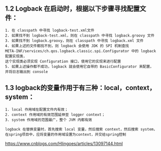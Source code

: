 
## 1.2 Logback 在启动时，根据以下步骤寻找配置文件：
```
1. 在 classpath 中寻找 logback-test.xml文件
2. 如果找不到 logback-test.xml，则在 classpath 中寻找 logback.groovy 文件
3. 如果找不到 logback.groovy，则在 classpath 中寻找 logback.xml 文件
4. 如果上述的文件都找不到，则 logback 会使用 JDK 的 SPI 机制查找 
META-INF/services/ch.qos.logback.classic.spi.Configurator 中的 logback 配置实现类， 
这个实现类必须实现 Configuration 接口，使用它的实现来进行配置
5. 如果上述操作都不成功，logback 就会使用它自带的 BasicConfigurator 来配置，
并将日志输出到 console
```

## 1.3 logback的变量作用于有三种：local，context，system：
```
1. local 作用域在配置文件内有效；
2. context 作用域的有效范围延伸至 logger context；
3. system 作用域的范围最广，整个 JVM 内都有效

logback 在替换变量时，首先搜索 local 变量，然后搜索 context，然后搜索 system，
在spring项目中，应将变量的作用域设置为context，并交给spring控制
```


https://www.cnblogs.com/Hlingoes/articles/13097144.html

